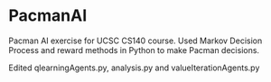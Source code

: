 # PacmanAI
Pacman AI exercise for UCSC CS140 course. Used Markov Decision Process and reward methods in Python to make Pacman decisions.

Edited qlearningAgents.py, analysis.py and valueIterationAgents.py
